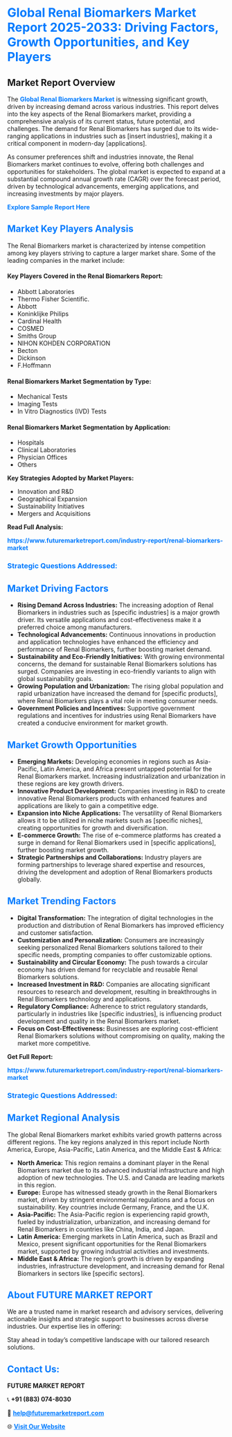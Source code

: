 <h1 style="color: #007BFF;">Global Renal Biomarkers Market Report 2025-2033: Driving Factors, Growth Opportunities, and Key Players</h1>

<section id="overview">
<h2>Market Report Overview</h2>
<p>The <a href="https://www.futuremarketreport.com/industry-report/renal-biomarkers-market" style="color: #007BFF; text-decoration: none;"><strong>Global Renal Biomarkers Market</strong></a> is witnessing significant growth, driven by increasing demand across various industries. This report delves into the key aspects of the Renal Biomarkers market, providing a comprehensive analysis of its current status, future potential, and challenges. The demand for Renal Biomarkers has surged due to its wide-ranging applications in industries such as [insert industries], making it a critical component in modern-day [applications].</p>
<p>As consumer preferences shift and industries innovate, the Renal Biomarkers market continues to evolve, offering both challenges and opportunities for stakeholders. The global market is expected to expand at a substantial compound annual growth rate (CAGR) over the forecast period, driven by technological advancements, emerging applications, and increasing investments by major players.</p>
</section>

<section id="overview">
<p><a href="https://www.futuremarketreport.com/request-sample/reportId=37625" style="color: #007BFF; text-decoration: none;"><strong>Explore Sample Report Here</strong></a></p>
</section>

<section id="key-players">
<h2 style="color: #007BFF;">Market Key Players Analysis</h2>
<p>The Renal Biomarkers market is characterized by intense competition among key players striving to capture a larger market share. Some of the leading companies in the market include:</p>
<h4>Key Players Covered in the Renal Biomarkers Report:</h4>
<ul><li>Abbott Laboratories</li><li>Thermo Fisher Scientific.</li><li>Abbott</li><li>Koninklijke Philips</li><li>Cardinal Health</li><li>COSMED</li><li>Smiths Group</li><li>NIHON KOHDEN CORPORATION</li><li>Becton</li><li>Dickinson</li><li>F.Hoffmann</li></ul>
<h4>Renal Biomarkers Market Segmentation by Type:</h4>
<ul><li>Mechanical Tests</li><li>Imaging Tests</li><li>In Vitro Diagnostics (IVD) Tests</li></ul>

<h4>Renal Biomarkers Market Segmentation by Application:</h4>
<ul><li>Hospitals</li><li>Clinical Laboratories</li><li>Physician Offices</li><li>Others</li></ul>
<p><strong>Key Strategies Adopted by Market Players:</strong></p>
<ul>
<li>Innovation and R&D</li>
<li>Geographical Expansion</li>
<li>Sustainability Initiatives</li>
<li>Mergers and Acquisitions</li>
</ul>
</section>

<section>
<p><strong>Read Full Analysis: </strong></p><a href="https://www.futuremarketreport.com/industry-report/renal-biomarkers-market" style="color: #007BFF; text-decoration: none;"><strong>https://www.futuremarketreport.com/industry-report/renal-biomarkers-market</strong></a>
<h3 style="color: #007BFF;">Strategic Questions Addressed:</h3>
</section>

<section id="driving-factors">
<h2 style="color: #007BFF;">Market Driving Factors</h2>
<ul>
<li><strong>Rising Demand Across Industries:</strong> The increasing adoption of Renal Biomarkers in industries such as [specific industries] is a major growth driver. Its versatile applications and cost-effectiveness make it a preferred choice among manufacturers.</li>
<li><strong>Technological Advancements:</strong> Continuous innovations in production and application technologies have enhanced the efficiency and performance of Renal Biomarkers, further boosting market demand.</li>
<li><strong>Sustainability and Eco-Friendly Initiatives:</strong> With growing environmental concerns, the demand for sustainable Renal Biomarkers solutions has surged. Companies are investing in eco-friendly variants to align with global sustainability goals.</li>
<li><strong>Growing Population and Urbanization:</strong> The rising global population and rapid urbanization have increased the demand for [specific products], where Renal Biomarkers plays a vital role in meeting consumer needs.</li>
<li><strong>Government Policies and Incentives:</strong> Supportive government regulations and incentives for industries using Renal Biomarkers have created a conducive environment for market growth.</li>
</ul>
</section>

<section id="growth-opportunities">
<h2 style="color: #007BFF;">Market Growth Opportunities</h2>
<ul>
<li><strong>Emerging Markets:</strong> Developing economies in regions such as Asia-Pacific, Latin America, and Africa present untapped potential for the Renal Biomarkers market. Increasing industrialization and urbanization in these regions are key growth drivers.</li>
<li><strong>Innovative Product Development:</strong> Companies investing in R&D to create innovative Renal Biomarkers products with enhanced features and applications are likely to gain a competitive edge.</li>
<li><strong>Expansion into Niche Applications:</strong> The versatility of Renal Biomarkers allows it to be utilized in niche markets such as [specific niches], creating opportunities for growth and diversification.</li>
<li><strong>E-commerce Growth:</strong> The rise of e-commerce platforms has created a surge in demand for Renal Biomarkers used in [specific applications], further boosting market growth.</li>
<li><strong>Strategic Partnerships and Collaborations:</strong> Industry players are forming partnerships to leverage shared expertise and resources, driving the development and adoption of Renal Biomarkers products globally.</li>
</ul>
</section>

<section id="trending-factors">
<h2 style="color: #007BFF;">Market Trending Factors</h2>
<ul>
<li><strong>Digital Transformation:</strong> The integration of digital technologies in the production and distribution of Renal Biomarkers has improved efficiency and customer satisfaction.</li>
<li><strong>Customization and Personalization:</strong> Consumers are increasingly seeking personalized Renal Biomarkers solutions tailored to their specific needs, prompting companies to offer customizable options.</li>
<li><strong>Sustainability and Circular Economy:</strong> The push towards a circular economy has driven demand for recyclable and reusable Renal Biomarkers solutions.</li>
<li><strong>Increased Investment in R&D:</strong> Companies are allocating significant resources to research and development, resulting in breakthroughs in Renal Biomarkers technology and applications.</li>
<li><strong>Regulatory Compliance:</strong> Adherence to strict regulatory standards, particularly in industries like [specific industries], is influencing product development and quality in the Renal Biomarkers market.</li>
<li><strong>Focus on Cost-Effectiveness:</strong> Businesses are exploring cost-efficient Renal Biomarkers solutions without compromising on quality, making the market more competitive.</li>
</ul>
</section>

<section>
<p><strong>Get Full Report: </strong></p><a href="https://www.futuremarketreport.com/industry-report/renal-biomarkers-market" style="color: #007BFF; text-decoration: none;"><strong>https://www.futuremarketreport.com/industry-report/renal-biomarkers-market</strong></a>
<h3 style="color: #007BFF;">Strategic Questions Addressed:</h3>
</section>


<section id="regional-analysis">
<h2 style="color: #007BFF;">Market Regional Analysis</h2>
<p>The global Renal Biomarkers market exhibits varied growth patterns across different regions. The key regions analyzed in this report include North America, Europe, Asia-Pacific, Latin America, and the Middle East & Africa:</p>
<ul>
<li><strong>North America:</strong> This region remains a dominant player in the Renal Biomarkers market due to its advanced industrial infrastructure and high adoption of new technologies. The U.S. and Canada are leading markets in this region.</li>
<li><strong>Europe:</strong> Europe has witnessed steady growth in the Renal Biomarkers market, driven by stringent environmental regulations and a focus on sustainability. Key countries include Germany, France, and the U.K.</li>
<li><strong>Asia-Pacific:</strong> The Asia-Pacific region is experiencing rapid growth, fueled by industrialization, urbanization, and increasing demand for Renal Biomarkers in countries like China, India, and Japan.</li>
<li><strong>Latin America:</strong> Emerging markets in Latin America, such as Brazil and Mexico, present significant opportunities for the Renal Biomarkers market, supported by growing industrial activities and investments.</li>
<li><strong>Middle East & Africa:</strong> The region’s growth is driven by expanding industries, infrastructure development, and increasing demand for Renal Biomarkers in sectors like [specific sectors].</li>
</ul>
</section>

<footer>
<h2 style="color: #007BFF;">About FUTURE MARKET REPORT</h2>
<p>We are a trusted name in market research and advisory services, delivering actionable insights and strategic support to businesses across diverse industries. Our expertise lies in offering:</p>

<p>Stay ahead in today’s competitive landscape with our tailored research solutions.</p>

<h2 style="color: #007BFF;">Contact Us:</h2>
<p><strong>FUTURE MARKET REPORT</strong></p>
<p>📞 <strong>+91 (883) 074-8030</strong></p>
<p>📧 <strong><a href="mailto:help@futuremarketreport.com" style="color: #007BFF;">help@futuremarketreport.com</a></strong></p>
<p>🌐 <strong><a href="https://www.futuremarketreport.com/" style="color: #007BFF;">Visit Our Website</a></strong></p>
</footer>